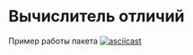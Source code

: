 # Вычислитель отличий


Пример работы пакета
[![asciicast](https://asciinema.org/a/fNK2eS1Pc8DqtutHL2FgImd4x.svg)](https://asciinema.org/a/fNK2eS1Pc8DqtutHL2FgImd4x)
